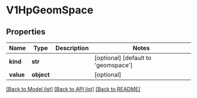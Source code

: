 # V1HpGeomSpace


## Properties
Name | Type | Description | Notes
------------ | ------------- | ------------- | -------------
**kind** | **str** |  | [optional] [default to 'geomspace']
**value** | **object** |  | [optional] 

[[Back to Model list]](../README.md#documentation-for-models) [[Back to API list]](../README.md#documentation-for-api-endpoints) [[Back to README]](../README.md)


